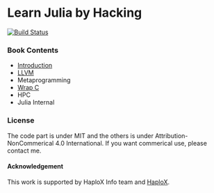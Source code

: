 # Learn Julia by Hacking

[![Build Status](https://travis-ci.org/zhmz90/Learn_Julia_by_Hacking.jl.svg?branch=master)](https://travis-ci.org/zhmz90/Learn_Julia_by_Hacking.jl)

### Book Contents
- [Introduction](books/Introduction.md)
- [LLVM](books/LLVM.md)
- Metaprogramming
- [Wrap C](books/Wrap_C.md)
- HPC
- Julia Internal


### License
The code part is under MIT and the others is under Attribution-NonCommerical 4.0 International.
If you want commerical use, please contact me.

#### Acknowledgement
This work is supported by HaploX Info team and [HaploX](http://www.haplox.cn).
